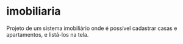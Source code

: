 # imobiliaria
Projeto de um sistema imobiliário onde é possível cadastrar casas e apartamentos, e listá-los na tela.
